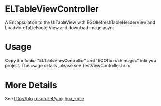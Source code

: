 ELTableViewController
============

A Encapsulation to the UITableView with EGORefreshTableHeaderView and LoadMoreTableFooterView and download image async

Usage
============

Copy the folder "ELTableViewController" and "EGORefreshImages" into you project.
The usage details ,please see TestViewController.h/.m 

More Details
============

See http://blog.csdn.net/yanghua_kobe